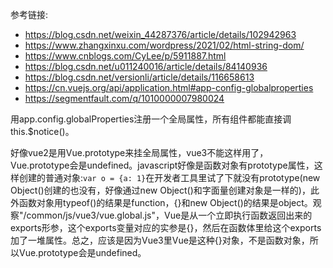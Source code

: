 参考链接:
* https://blog.csdn.net/weixin_44287376/article/details/102942963
* https://www.zhangxinxu.com/wordpress/2021/02/html-string-dom/
* https://www.cnblogs.com/CyLee/p/5911887.html
* https://blog.csdn.net/u011240016/article/details/84140936
* https://blog.csdn.net/versionli/article/details/116658613
* https://cn.vuejs.org/api/application.html#app-config-globalproperties
* https://segmentfault.com/q/1010000007980024

用app.config.globalProperties注册一个全局属性，所有组件都能直接调this.$notice()。

好像vue2是用Vue.prototype来挂全局属性，vue3不能这样用了，Vue.prototype会是undefined。javascript好像是函数对象有prototype属性，这样创建的普通对象:`var o = {a: 1}`在开发者工具里试了下就没有prototype(new Object()创建的也没有，好像通过new Object()和字面量创建对象是一样的)，此外函数对象用typeof()的结果是function，{}和new Object()的结果是object。观察"/common/js/vue3/vue.global.js"，Vue是从一个立即执行函数返回出来的exports形参，这个exports变量对应的实参是{}，然后在函数体里给这个exports加了一堆属性。总之，应该是因为Vue3里Vue是这种{}对象，不是函数对象，所以Vue.prototype会是undefined。